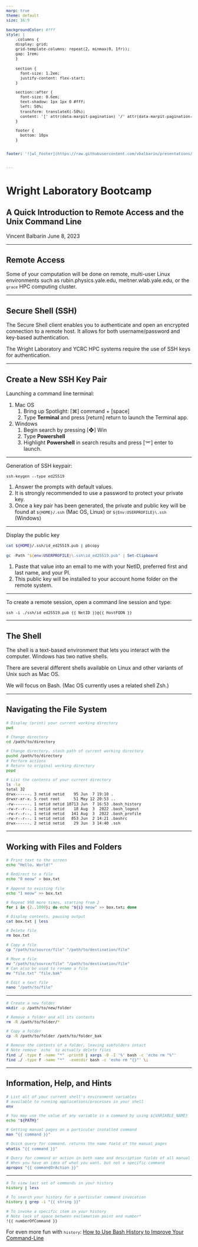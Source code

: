 ```yaml
---
marp: true
theme: default
size: 16:9

backgroundColor: #fff
style: |
    .columns {
    display: grid;
    grid-template-columns: repeat(2, minmax(0, 1fr));
    gap: 1rem;
    }
    
    section {
      font-size: 1.2em;
      justify-content: flex-start;
    }

    section::after {
      font-size: 0.6em;
      text-shadow: 1px 1px 0 #fff;
      left: 50%;
      transform: translateX(-50%);
      content: '[' attr(data-marpit-pagination) '/' attr(data-marpit-pagination-total) ']'
    } 

    footer {
      bottom: 10px
    }


footer: '![wl_footer](https://raw.githubusercontent.com/vbalbarin/presentations/main/assets/common/wl_slide_footer.png)'


---
```


# **Wright Laboratory Bootcamp**

## A Quick Introduction to Remote Access and the Unix Command Line

Vincent Balbarin
June 8, 2023

---
<!-- paginate: true -->
<style>
blockquote {
    border-top: 0.1em dashed #555;
    font-size: 60%;
    margin-top: 50px;
}
sup {
  font-size: 65%;
}
code {
  font-size: 75%;
}
</style>

## Remote Access

Some of your computation will be done on remote, multi-user Linux environments such as rubin.physics.yale.edu, meitner.wlab.yale.edu, or the `grace` HPC computing cluster.

---

## Secure Shell (SSH)

The Secure Shell client enables you to authenticate and open an encrypted connection to a remote host.
It allows for both username/password and key-based authentication.

The Wright Laboratory and YCRC HPC systems require the use of SSH keys for authentication.

---

## Create a New SSH Key Pair

Launching a command line terminal:

1. Mac OS
   1. Bring up Spotlight: [⌘] command + [space]
   2. Type **Terminal** and press [return] return to launch the Terminal app.
2. Windows
   1. Begin search by pressing [❖] Win
   2. Type **Powershell**
   3. Highlight **Powershell** in search results and press [⌤] enter to launch.

---

Generation of SSH keypair:

```shell
ssh-keygen --type ed25519
```

1. Answer the prompts with default values.
2. It is strongly recommended to use a password to protect your private key.
3. Once a key pair has been generated, the private and public key will be found at `${HOME}/.ssh` (Mac OS, Linux) or `${Env:USERPROFILE}\.ssh` (Windows)

---

Display the public key

```bash
cat ${HOME}/.ssh/id_ed25519.pub | pbcopy
```

```powershell
gc -Path "${env:USERPROFILE}\.ssh\id_ed25519.pub" | Set-Clipboard
```

1. Paste that value into an email to me with your NetID, preferred first and last name, and your PI.
2. This public key will be installed to your account home folder on the remote system.

---

To create a remote session, open a command line session and type:

```shell
ssh -i ./ssh/id_ed25519.pub {{ NetID }}@{{ HostFQDN }}
```

---

## The Shell

The shell is a text-based environment that lets you interact with the computer.
Windows has two native shells.

There are several different shells available on Linux and other variants of Unix such as Mac OS.

We will focus on Bash.
(Mac OS currently uses a related shell Zsh.)

---

## Navigating the File System

```bash
# Display (print) your current working directory
pwd

# Change directory
cd /path/to/directory

# Change directory, stash path of current working directory
pushd /path/to/directory
# Perform actions
# Return to original working directory
popd

# List the contents of your current directory
ls -la
total 32
drwx------. 3 netid netid    95 Jun  7 19:10 .
drwxr-xr-x. 5 root root      51 May 12 20:53 ..
-rw-------. 1 netid netid 18713 Jun  7 16:53 .bash_history
-rw-r--r--. 1 netid netid    18 Aug  3  2022 .bash_logout
-rw-r--r--. 1 netid netid   141 Aug  3  2022 .bash_profile
-rw-r--r--. 1 netid netid   853 Jun  2 14:21 .bashrc
drwx------. 2 netid netid    29 Jun  3 14:40 .ssh
```

---

## Working with Files and Folders

```bash
# Print text to the screen
echo "Hello, World!"

# Redirect to a file
echo "0 meow" > box.txt

# Append to existing file
echo "1 meow" >> box.txt

# Repeat 998 more times, starting from 2
for i in {2..1000}; do echo "${i} meow" >> box.txt; done

# Display contents, pausing output
cat box.txt | less

# Delete file
rm box.txt

# Copy a file
cp "/path/to/source/file" "/path/to/destination/file"

# Move a file
mv "/path/to/source/file" "/path/to/destination/file"
# Can also be used to rename a file
mv "file.txt" "file.bak"

# Edit a text file
nano "/path/to/file"
```

---

```bash
# Create a new folder
mkdir -p /path/to/new/folder

# Remove a folder and all its contents
rm -R /path/to/folder/*

# Copy a folder
cp -R /path/to/folder /path/to/folder_bak

# Remove the contents of a folder, leaving subfolders intact
# Note remove `echo` to actually delete files
find ./ -type f -name "*" -print0 | xargs -0 -I '%' bash -c 'echo rm "%"'
find ./ -type f -name "*"  -execdir bash -c 'echo rm "{}"' \;


```

---

## Information, Help, and Hints

```bash
# List all of your current shell's environment variables
# available to running applications/processes in your shell
env

# You may use the value of any variable in a command by using ${VARIABLE_NAME}
echo "${PATH}"

# Getting manual pages on a particular installed command
man "{{ command }}"

# Quick query for command, returns the name field of the manual pages
whatis "{{ command }}"

# Query for command or action in both name and description fields of all manual pages
# When you have an idea of what you want, but not a specific command
apropos "{{ commandOrAction }}"
```

---

```bash
# To view last set of commands in your history
history | less

# To search your history for a particular command invocation
history | grep -i "{{ string }}"

# To invoke a specific item in your history
# Note lack of space between exclamation point and number*
!{{ numberOfCommand }}
```

For even more fun with `history`: [How to Use Bash History to Improve Your Command-Line](https://www.howtogeek.com/44997/how-to-use-bash-history-to-improve-your-command-line-productivity/)
